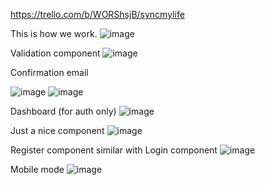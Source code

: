 https://trello.com/b/WORShsjB/syncmylife

This is how we work.
![image](https://github.com/florentrot/full-stack-app/assets/99581506/3ebe796e-17b9-41b9-9efa-78355f57f2f1)


Validation component
![image](https://github.com/florentrot/full-stack-app/assets/99581506/7e6682c8-db8b-4521-8917-9a38da6924bd)

Confirmation email

![image](https://github.com/florentrot/full-stack-app/assets/99581506/7d84f76b-b33b-43fc-81c8-d9b535956e8c)
![image](https://github.com/florentrot/full-stack-app/assets/99581506/a1ef24da-07f8-4b3f-b4fe-d24d65a64b14)

Dashboard (for auth only)
![image](https://github.com/florentrot/full-stack-app/assets/99581506/83fc6b41-d012-4957-aa28-636f6b849189)

Just a nice component
![image](https://github.com/florentrot/full-stack-app/assets/99581506/2e504102-c8c4-41cd-87ef-09123fd04af0)


Register component similar with Login component
![image](https://github.com/florentrot/full-stack-app/assets/99581506/af3aa1d8-b604-46d1-a650-de7e8ccde819)


Mobile mode
![image](https://github.com/florentrot/full-stack-app/assets/99581506/8e130525-091c-46ef-9aea-23ae1d3779f5)



